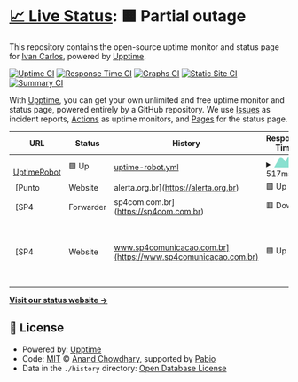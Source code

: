 # [📈 Live Status](https://monitor2.ivancarlos.com.br): <!--live status--> **🟧 Partial outage**

This repository contains the open-source uptime monitor and status page for [Ivan Carlos](https://ivancarlos.me), powered by [Upptime](https://github.com/upptime/upptime).

[![Uptime CI](https://github.com/ivancarlos-me/Uptime-by-GitHub/workflows/Uptime%20CI/badge.svg)](https://github.com/ivancarlos-me/Uptime-by-GitHub/actions?query=workflow%3A%22Uptime+CI%22)
[![Response Time CI](https://github.com/ivancarlos-me/Uptime-by-GitHub/workflows/Response%20Time%20CI/badge.svg)](https://github.com/ivancarlos-me/Uptime-by-GitHub/actions?query=workflow%3A%22Response+Time+CI%22)
[![Graphs CI](https://github.com/ivancarlos-me/Uptime-by-GitHub/workflows/Graphs%20CI/badge.svg)](https://github.com/ivancarlos-me/Uptime-by-GitHub/actions?query=workflow%3A%22Graphs+CI%22)
[![Static Site CI](https://github.com/ivancarlos-me/Uptime-by-GitHub/workflows/Static%20Site%20CI/badge.svg)](https://github.com/ivancarlos-me/Uptime-by-GitHub/actions?query=workflow%3A%22Static+Site+CI%22)
[![Summary CI](https://github.com/ivancarlos-me/Uptime-by-GitHub/workflows/Summary%20CI/badge.svg)](https://github.com/ivancarlos-me/Uptime-by-GitHub/actions?query=workflow%3A%22Summary+CI%22)

With [Upptime](https://upptime.js.org), you can get your own unlimited and free uptime monitor and status page, powered entirely by a GitHub repository. We use [Issues](https://github.com/ivancarlos-me/Uptime-by-GitHub/issues) as incident reports, [Actions](https://github.com/ivancarlos-me/Uptime-by-GitHub/actions) as uptime monitors, and [Pages](https://monitor2.ivancarlos.com.br) for the status page.

<!--start: status pages-->
<!-- This summary is generated by Upptime (https://github.com/upptime/upptime) -->
<!-- Do not edit this manually, your changes will be overwritten -->
<!-- prettier-ignore -->
| URL | Status | History | Response Time | Uptime |
| --- | ------ | ------- | ------------- | ------ |
| <img alt="" src="https://icons.duckduckgo.com/ip3/uptimerobot.com.ico" height="13"> [UptimeRobot](https://uptimerobot.com) | 🟩 Up | [uptime-robot.yml](https://github.com/ivancarlos-me/Uptime-by-GitHub/commits/HEAD/history/uptime-robot.yml) | <details><summary><img alt="Response time graph" src="./graphs/uptime-robot/response-time-week.png" height="20"> 517ms</summary><br><a href="https://monitor2.ivancarlos.com.br/history/uptime-robot"><img alt="Response time 517" src="https://img.shields.io/endpoint?url=https%3A%2F%2Fraw.githubusercontent.com%2Fivancarlos-me%2FUptime-by-GitHub%2FHEAD%2Fapi%2Fuptime-robot%2Fresponse-time.json"></a><br><a href="https://monitor2.ivancarlos.com.br/history/uptime-robot"><img alt="24-hour response time 517" src="https://img.shields.io/endpoint?url=https%3A%2F%2Fraw.githubusercontent.com%2Fivancarlos-me%2FUptime-by-GitHub%2FHEAD%2Fapi%2Fuptime-robot%2Fresponse-time-day.json"></a><br><a href="https://monitor2.ivancarlos.com.br/history/uptime-robot"><img alt="7-day response time 517" src="https://img.shields.io/endpoint?url=https%3A%2F%2Fraw.githubusercontent.com%2Fivancarlos-me%2FUptime-by-GitHub%2FHEAD%2Fapi%2Fuptime-robot%2Fresponse-time-week.json"></a><br><a href="https://monitor2.ivancarlos.com.br/history/uptime-robot"><img alt="30-day response time 517" src="https://img.shields.io/endpoint?url=https%3A%2F%2Fraw.githubusercontent.com%2Fivancarlos-me%2FUptime-by-GitHub%2FHEAD%2Fapi%2Fuptime-robot%2Fresponse-time-month.json"></a><br><a href="https://monitor2.ivancarlos.com.br/history/uptime-robot"><img alt="1-year response time 517" src="https://img.shields.io/endpoint?url=https%3A%2F%2Fraw.githubusercontent.com%2Fivancarlos-me%2FUptime-by-GitHub%2FHEAD%2Fapi%2Fuptime-robot%2Fresponse-time-year.json"></a></details> | <details><summary><a href="https://monitor2.ivancarlos.com.br/history/uptime-robot">100.00%</a></summary><a href="https://monitor2.ivancarlos.com.br/history/uptime-robot"><img alt="All-time uptime 100.00%" src="https://img.shields.io/endpoint?url=https%3A%2F%2Fraw.githubusercontent.com%2Fivancarlos-me%2FUptime-by-GitHub%2FHEAD%2Fapi%2Fuptime-robot%2Fuptime.json"></a><br><a href="https://monitor2.ivancarlos.com.br/history/uptime-robot"><img alt="24-hour uptime 100.00%" src="https://img.shields.io/endpoint?url=https%3A%2F%2Fraw.githubusercontent.com%2Fivancarlos-me%2FUptime-by-GitHub%2FHEAD%2Fapi%2Fuptime-robot%2Fuptime-day.json"></a><br><a href="https://monitor2.ivancarlos.com.br/history/uptime-robot"><img alt="7-day uptime 100.00%" src="https://img.shields.io/endpoint?url=https%3A%2F%2Fraw.githubusercontent.com%2Fivancarlos-me%2FUptime-by-GitHub%2FHEAD%2Fapi%2Fuptime-robot%2Fuptime-week.json"></a><br><a href="https://monitor2.ivancarlos.com.br/history/uptime-robot"><img alt="30-day uptime 100.00%" src="https://img.shields.io/endpoint?url=https%3A%2F%2Fraw.githubusercontent.com%2Fivancarlos-me%2FUptime-by-GitHub%2FHEAD%2Fapi%2Fuptime-robot%2Fuptime-month.json"></a><br><a href="https://monitor2.ivancarlos.com.br/history/uptime-robot"><img alt="1-year uptime 100.00%" src="https://img.shields.io/endpoint?url=https%3A%2F%2Fraw.githubusercontent.com%2Fivancarlos-me%2FUptime-by-GitHub%2FHEAD%2Fapi%2Fuptime-robot%2Fuptime-year.json"></a></details>
| <img alt="" src="https://icons.duckduckgo.com/ip3/alerta.org.br.ico" height="13"> [Punto | Website | alerta.org.br](https://alerta.org.br) | 🟩 Up | [punto-website-alerta-org-br.yml](https://github.com/ivancarlos-me/Uptime-by-GitHub/commits/HEAD/history/punto-website-alerta-org-br.yml) | <details><summary><img alt="Response time graph" src="./graphs/punto-website-alerta-org-br/response-time-week.png" height="20"> 1825ms</summary><br><a href="https://monitor2.ivancarlos.com.br/history/punto-website-alerta-org-br"><img alt="Response time 1825" src="https://img.shields.io/endpoint?url=https%3A%2F%2Fraw.githubusercontent.com%2Fivancarlos-me%2FUptime-by-GitHub%2FHEAD%2Fapi%2Fpunto-website-alerta-org-br%2Fresponse-time.json"></a><br><a href="https://monitor2.ivancarlos.com.br/history/punto-website-alerta-org-br"><img alt="24-hour response time 1825" src="https://img.shields.io/endpoint?url=https%3A%2F%2Fraw.githubusercontent.com%2Fivancarlos-me%2FUptime-by-GitHub%2FHEAD%2Fapi%2Fpunto-website-alerta-org-br%2Fresponse-time-day.json"></a><br><a href="https://monitor2.ivancarlos.com.br/history/punto-website-alerta-org-br"><img alt="7-day response time 1825" src="https://img.shields.io/endpoint?url=https%3A%2F%2Fraw.githubusercontent.com%2Fivancarlos-me%2FUptime-by-GitHub%2FHEAD%2Fapi%2Fpunto-website-alerta-org-br%2Fresponse-time-week.json"></a><br><a href="https://monitor2.ivancarlos.com.br/history/punto-website-alerta-org-br"><img alt="30-day response time 1825" src="https://img.shields.io/endpoint?url=https%3A%2F%2Fraw.githubusercontent.com%2Fivancarlos-me%2FUptime-by-GitHub%2FHEAD%2Fapi%2Fpunto-website-alerta-org-br%2Fresponse-time-month.json"></a><br><a href="https://monitor2.ivancarlos.com.br/history/punto-website-alerta-org-br"><img alt="1-year response time 1825" src="https://img.shields.io/endpoint?url=https%3A%2F%2Fraw.githubusercontent.com%2Fivancarlos-me%2FUptime-by-GitHub%2FHEAD%2Fapi%2Fpunto-website-alerta-org-br%2Fresponse-time-year.json"></a></details> | <details><summary><a href="https://monitor2.ivancarlos.com.br/history/punto-website-alerta-org-br">100.00%</a></summary><a href="https://monitor2.ivancarlos.com.br/history/punto-website-alerta-org-br"><img alt="All-time uptime 100.00%" src="https://img.shields.io/endpoint?url=https%3A%2F%2Fraw.githubusercontent.com%2Fivancarlos-me%2FUptime-by-GitHub%2FHEAD%2Fapi%2Fpunto-website-alerta-org-br%2Fuptime.json"></a><br><a href="https://monitor2.ivancarlos.com.br/history/punto-website-alerta-org-br"><img alt="24-hour uptime 100.00%" src="https://img.shields.io/endpoint?url=https%3A%2F%2Fraw.githubusercontent.com%2Fivancarlos-me%2FUptime-by-GitHub%2FHEAD%2Fapi%2Fpunto-website-alerta-org-br%2Fuptime-day.json"></a><br><a href="https://monitor2.ivancarlos.com.br/history/punto-website-alerta-org-br"><img alt="7-day uptime 100.00%" src="https://img.shields.io/endpoint?url=https%3A%2F%2Fraw.githubusercontent.com%2Fivancarlos-me%2FUptime-by-GitHub%2FHEAD%2Fapi%2Fpunto-website-alerta-org-br%2Fuptime-week.json"></a><br><a href="https://monitor2.ivancarlos.com.br/history/punto-website-alerta-org-br"><img alt="30-day uptime 100.00%" src="https://img.shields.io/endpoint?url=https%3A%2F%2Fraw.githubusercontent.com%2Fivancarlos-me%2FUptime-by-GitHub%2FHEAD%2Fapi%2Fpunto-website-alerta-org-br%2Fuptime-month.json"></a><br><a href="https://monitor2.ivancarlos.com.br/history/punto-website-alerta-org-br"><img alt="1-year uptime 100.00%" src="https://img.shields.io/endpoint?url=https%3A%2F%2Fraw.githubusercontent.com%2Fivancarlos-me%2FUptime-by-GitHub%2FHEAD%2Fapi%2Fpunto-website-alerta-org-br%2Fuptime-year.json"></a></details>
| <img alt="" src="https://icons.duckduckgo.com/ip3/sp4com.com.br.ico" height="13"> [SP4 | Forwarder | sp4com.com.br](https://sp4com.com.br) | 🟥 Down | [sp-4-forwarder-sp4com-com-br.yml](https://github.com/ivancarlos-me/Uptime-by-GitHub/commits/HEAD/history/sp-4-forwarder-sp4com-com-br.yml) | <details><summary><img alt="Response time graph" src="./graphs/sp-4-forwarder-sp4com-com-br/response-time-week.png" height="20"> 8021ms</summary><br><a href="https://monitor2.ivancarlos.com.br/history/sp-4-forwarder-sp4com-com-br"><img alt="Response time 8021" src="https://img.shields.io/endpoint?url=https%3A%2F%2Fraw.githubusercontent.com%2Fivancarlos-me%2FUptime-by-GitHub%2FHEAD%2Fapi%2Fsp-4-forwarder-sp4com-com-br%2Fresponse-time.json"></a><br><a href="https://monitor2.ivancarlos.com.br/history/sp-4-forwarder-sp4com-com-br"><img alt="24-hour response time 8021" src="https://img.shields.io/endpoint?url=https%3A%2F%2Fraw.githubusercontent.com%2Fivancarlos-me%2FUptime-by-GitHub%2FHEAD%2Fapi%2Fsp-4-forwarder-sp4com-com-br%2Fresponse-time-day.json"></a><br><a href="https://monitor2.ivancarlos.com.br/history/sp-4-forwarder-sp4com-com-br"><img alt="7-day response time 8021" src="https://img.shields.io/endpoint?url=https%3A%2F%2Fraw.githubusercontent.com%2Fivancarlos-me%2FUptime-by-GitHub%2FHEAD%2Fapi%2Fsp-4-forwarder-sp4com-com-br%2Fresponse-time-week.json"></a><br><a href="https://monitor2.ivancarlos.com.br/history/sp-4-forwarder-sp4com-com-br"><img alt="30-day response time 8021" src="https://img.shields.io/endpoint?url=https%3A%2F%2Fraw.githubusercontent.com%2Fivancarlos-me%2FUptime-by-GitHub%2FHEAD%2Fapi%2Fsp-4-forwarder-sp4com-com-br%2Fresponse-time-month.json"></a><br><a href="https://monitor2.ivancarlos.com.br/history/sp-4-forwarder-sp4com-com-br"><img alt="1-year response time 8021" src="https://img.shields.io/endpoint?url=https%3A%2F%2Fraw.githubusercontent.com%2Fivancarlos-me%2FUptime-by-GitHub%2FHEAD%2Fapi%2Fsp-4-forwarder-sp4com-com-br%2Fresponse-time-year.json"></a></details> | <details><summary><a href="https://monitor2.ivancarlos.com.br/history/sp-4-forwarder-sp4com-com-br">68.25%</a></summary><a href="https://monitor2.ivancarlos.com.br/history/sp-4-forwarder-sp4com-com-br"><img alt="All-time uptime 68.25%" src="https://img.shields.io/endpoint?url=https%3A%2F%2Fraw.githubusercontent.com%2Fivancarlos-me%2FUptime-by-GitHub%2FHEAD%2Fapi%2Fsp-4-forwarder-sp4com-com-br%2Fuptime.json"></a><br><a href="https://monitor2.ivancarlos.com.br/history/sp-4-forwarder-sp4com-com-br"><img alt="24-hour uptime 68.25%" src="https://img.shields.io/endpoint?url=https%3A%2F%2Fraw.githubusercontent.com%2Fivancarlos-me%2FUptime-by-GitHub%2FHEAD%2Fapi%2Fsp-4-forwarder-sp4com-com-br%2Fuptime-day.json"></a><br><a href="https://monitor2.ivancarlos.com.br/history/sp-4-forwarder-sp4com-com-br"><img alt="7-day uptime 68.25%" src="https://img.shields.io/endpoint?url=https%3A%2F%2Fraw.githubusercontent.com%2Fivancarlos-me%2FUptime-by-GitHub%2FHEAD%2Fapi%2Fsp-4-forwarder-sp4com-com-br%2Fuptime-week.json"></a><br><a href="https://monitor2.ivancarlos.com.br/history/sp-4-forwarder-sp4com-com-br"><img alt="30-day uptime 68.25%" src="https://img.shields.io/endpoint?url=https%3A%2F%2Fraw.githubusercontent.com%2Fivancarlos-me%2FUptime-by-GitHub%2FHEAD%2Fapi%2Fsp-4-forwarder-sp4com-com-br%2Fuptime-month.json"></a><br><a href="https://monitor2.ivancarlos.com.br/history/sp-4-forwarder-sp4com-com-br"><img alt="1-year uptime 68.25%" src="https://img.shields.io/endpoint?url=https%3A%2F%2Fraw.githubusercontent.com%2Fivancarlos-me%2FUptime-by-GitHub%2FHEAD%2Fapi%2Fsp-4-forwarder-sp4com-com-br%2Fuptime-year.json"></a></details>
| <img alt="" src="https://icons.duckduckgo.com/ip3/www.sp4comunicacao.com.br.ico" height="13"> [SP4 | Website | www.sp4comunicacao.com.br](https://www.sp4comunicacao.com.br) | 🟩 Up | [sp-4-website-www-sp4comunicacao-com-br.yml](https://github.com/ivancarlos-me/Uptime-by-GitHub/commits/HEAD/history/sp-4-website-www-sp4comunicacao-com-br.yml) | <details><summary><img alt="Response time graph" src="./graphs/sp-4-website-www-sp4comunicacao-com-br/response-time-week.png" height="20"> 2550ms</summary><br><a href="https://monitor2.ivancarlos.com.br/history/sp-4-website-www-sp4comunicacao-com-br"><img alt="Response time 2550" src="https://img.shields.io/endpoint?url=https%3A%2F%2Fraw.githubusercontent.com%2Fivancarlos-me%2FUptime-by-GitHub%2FHEAD%2Fapi%2Fsp-4-website-www-sp4comunicacao-com-br%2Fresponse-time.json"></a><br><a href="https://monitor2.ivancarlos.com.br/history/sp-4-website-www-sp4comunicacao-com-br"><img alt="24-hour response time 2550" src="https://img.shields.io/endpoint?url=https%3A%2F%2Fraw.githubusercontent.com%2Fivancarlos-me%2FUptime-by-GitHub%2FHEAD%2Fapi%2Fsp-4-website-www-sp4comunicacao-com-br%2Fresponse-time-day.json"></a><br><a href="https://monitor2.ivancarlos.com.br/history/sp-4-website-www-sp4comunicacao-com-br"><img alt="7-day response time 2550" src="https://img.shields.io/endpoint?url=https%3A%2F%2Fraw.githubusercontent.com%2Fivancarlos-me%2FUptime-by-GitHub%2FHEAD%2Fapi%2Fsp-4-website-www-sp4comunicacao-com-br%2Fresponse-time-week.json"></a><br><a href="https://monitor2.ivancarlos.com.br/history/sp-4-website-www-sp4comunicacao-com-br"><img alt="30-day response time 2550" src="https://img.shields.io/endpoint?url=https%3A%2F%2Fraw.githubusercontent.com%2Fivancarlos-me%2FUptime-by-GitHub%2FHEAD%2Fapi%2Fsp-4-website-www-sp4comunicacao-com-br%2Fresponse-time-month.json"></a><br><a href="https://monitor2.ivancarlos.com.br/history/sp-4-website-www-sp4comunicacao-com-br"><img alt="1-year response time 2550" src="https://img.shields.io/endpoint?url=https%3A%2F%2Fraw.githubusercontent.com%2Fivancarlos-me%2FUptime-by-GitHub%2FHEAD%2Fapi%2Fsp-4-website-www-sp4comunicacao-com-br%2Fresponse-time-year.json"></a></details> | <details><summary><a href="https://monitor2.ivancarlos.com.br/history/sp-4-website-www-sp4comunicacao-com-br">100.00%</a></summary><a href="https://monitor2.ivancarlos.com.br/history/sp-4-website-www-sp4comunicacao-com-br"><img alt="All-time uptime 100.00%" src="https://img.shields.io/endpoint?url=https%3A%2F%2Fraw.githubusercontent.com%2Fivancarlos-me%2FUptime-by-GitHub%2FHEAD%2Fapi%2Fsp-4-website-www-sp4comunicacao-com-br%2Fuptime.json"></a><br><a href="https://monitor2.ivancarlos.com.br/history/sp-4-website-www-sp4comunicacao-com-br"><img alt="24-hour uptime 100.00%" src="https://img.shields.io/endpoint?url=https%3A%2F%2Fraw.githubusercontent.com%2Fivancarlos-me%2FUptime-by-GitHub%2FHEAD%2Fapi%2Fsp-4-website-www-sp4comunicacao-com-br%2Fuptime-day.json"></a><br><a href="https://monitor2.ivancarlos.com.br/history/sp-4-website-www-sp4comunicacao-com-br"><img alt="7-day uptime 100.00%" src="https://img.shields.io/endpoint?url=https%3A%2F%2Fraw.githubusercontent.com%2Fivancarlos-me%2FUptime-by-GitHub%2FHEAD%2Fapi%2Fsp-4-website-www-sp4comunicacao-com-br%2Fuptime-week.json"></a><br><a href="https://monitor2.ivancarlos.com.br/history/sp-4-website-www-sp4comunicacao-com-br"><img alt="30-day uptime 100.00%" src="https://img.shields.io/endpoint?url=https%3A%2F%2Fraw.githubusercontent.com%2Fivancarlos-me%2FUptime-by-GitHub%2FHEAD%2Fapi%2Fsp-4-website-www-sp4comunicacao-com-br%2Fuptime-month.json"></a><br><a href="https://monitor2.ivancarlos.com.br/history/sp-4-website-www-sp4comunicacao-com-br"><img alt="1-year uptime 100.00%" src="https://img.shields.io/endpoint?url=https%3A%2F%2Fraw.githubusercontent.com%2Fivancarlos-me%2FUptime-by-GitHub%2FHEAD%2Fapi%2Fsp-4-website-www-sp4comunicacao-com-br%2Fuptime-year.json"></a></details>

<!--end: status pages-->

[**Visit our status website →**](https://monitor2.ivancarlos.com.br)

## 📄 License

- Powered by: [Upptime](https://github.com/upptime/upptime)
- Code: [MIT](./LICENSE) © [Anand Chowdhary](https://anandchowdhary.com), supported by [Pabio](https://pabio.com)
- Data in the `./history` directory: [Open Database License](https://opendatacommons.org/licenses/odbl/1-0/)
